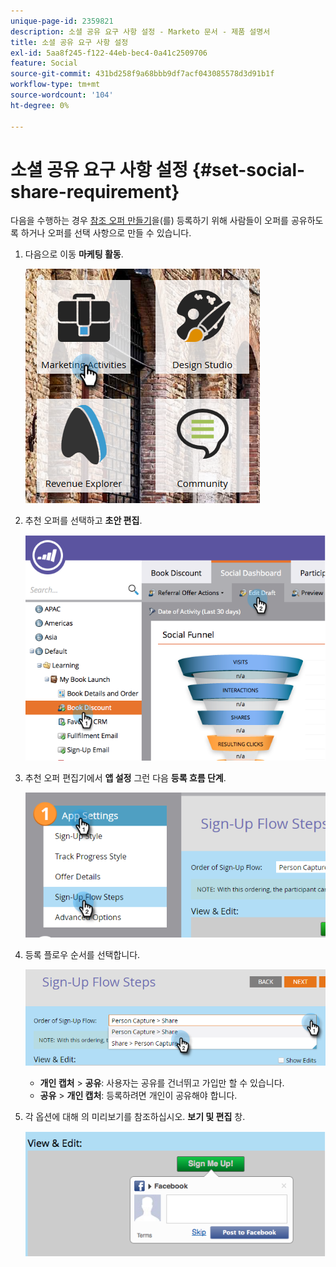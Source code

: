 ```yaml
---
unique-page-id: 2359821
description: 소셜 공유 요구 사항 설정 - Marketo 문서 - 제품 설명서
title: 소셜 공유 요구 사항 설정
exl-id: 5aa8f245-f122-44eb-bec4-0a41c2509706
feature: Social
source-git-commit: 431bd258f9a68bbb9df7acf043085578d3d91b1f
workflow-type: tm+mt
source-wordcount: '104'
ht-degree: 0%

---
```


# 소셜 공유 요구 사항 설정 {#set-social-share-requirement}

다음을 수행하는 경우 [참조 오퍼 만들기](/help/marketo/product-docs/demand-generation/social/referral-offers/create-a-referral-offer.md)을(를) 등록하기 위해 사람들이 오퍼를 공유하도록 하거나 오퍼를 선택 사항으로 만들 수 있습니다.

1. 다음으로 이동 **마케팅 활동**.

   ![](assets/ma-1.png)

1. 추천 오퍼를 선택하고 **초안 편집**.

   ![](assets/image2015-4-22-13-3a30-3a36.png)

1. 추천 오퍼 편집기에서 **앱 설정** 그런 다음 **등록 흐름 단계**.

   ![](assets/three.png)

1. 등록 플로우 순서를 선택합니다.

   ![](assets/four.png)

   * **개인 캡처** > **공유**: 사용자는 공유를 건너뛰고 가입만 할 수 있습니다.
   * **공유** > **개인 캡처**: 등록하려면 개인이 공유해야 합니다.

1. 각 옵션에 대해 의 미리보기를 참조하십시오. **보기 및 편집** 창.

   ![](assets/image2015-4-22-13-3a34-3a28.png)
